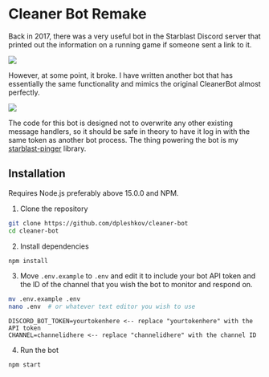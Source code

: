 # Cleaner Bot Remake

Back in 2017, there was a very useful bot in the Starblast Discord server that printed out the 
information on a running game if someone sent a link to it.

![](https://cdn.discordapp.com/attachments/512757801680896011/848306208292601856/unknown.png)

However, at some point, it broke. I have written another bot that has essentially the same
functionality and mimics the original CleanerBot almost
perfectly.

![](https://cdn.discordapp.com/attachments/512757801680896011/848306567643398144/unknown.png)

The code for this bot is designed not to overwrite any other existing message handlers, so it should
be safe in theory to have it log in with the same token
as another bot process. The thing powering the bot is my 
[starblast-pinger](https://npmjs.org/package/starblast-pinger) library.


## Installation

Requires Node.js preferably above 15.0.0 and NPM.

1. Clone the repository
```bash
git clone https://github.com/dpleshkov/cleaner-bot
cd cleaner-bot
```

2. Install dependencies
```bash
npm install
```

3. Move `.env.example` to `.env` and edit it to include your bot API token 
   and the ID of the channel that you wish the bot to monitor and respond on.
   
```bash
mv .env.example .env
nano .env  # or whatever text editor you wish to use
```
```text
DISCORD_BOT_TOKEN=yourtokenhere <-- replace "yourtokenhere" with the API token
CHANNEL=channelidhere <-- replace "channelidhere" with the channel ID
```

4. Run the bot

```bash
npm start
```